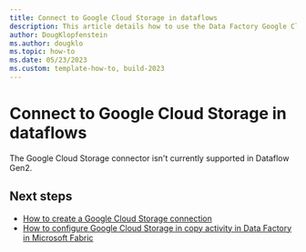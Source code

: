 ```yaml
---
title: Connect to Google Cloud Storage in dataflows
description: This article details how to use the Data Factory Google Cloud Storage connector in Microsoft Fabric to create a Google Cloud Storage connection in dataflows.
author: DougKlopfenstein
ms.author: dougklo
ms.topic: how-to
ms.date: 05/23/2023
ms.custom: template-how-to, build-2023
---
```


# Connect to Google Cloud Storage in dataflows

The Google Cloud Storage connector isn't currently supported in Dataflow Gen2.

## Next steps

- [How to create a Google Cloud Storage connection](connector-google-cloud-storage.md)
- [How to configure Google Cloud Storage in copy activity in Data Factory in Microsoft Fabric](connector-google-cloud-storage-copy-activity.md)
